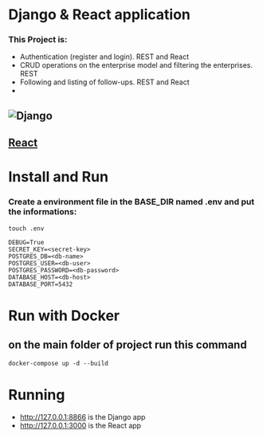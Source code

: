 # Django & React application

### This Project is:

- Authentication (register and login). REST and React
- CRUD operations on the enterprise model and filtering the enterprises. REST
- Following and listing of follow-ups. REST and React
-

## ![Django](https://github.com/abdullah-algumar/DRFAuthFilter)

## [React](https://github.com/abdullah-algumar/ReactApp)

# Install and Run

### Create a environment file in the BASE_DIR named .env and put the informations:

```
touch .env
```

```
DEBUG=True
SECRET_KEY=<secret-key>
POSTGRES_DB=<db-name>
POSTGRES_USER=<db-user>
POSTGRES_PASSWORD=<db-password>
DATABASE_HOST=<db-host>
DATABASE_PORT=5432
```

# Run with Docker

## on the main folder of project run this command

`docker-compose up -d --build`

# Running

- http://127.0.0.1:8866 is the Django app
- http://127.0.0.1:3000 is the React app
